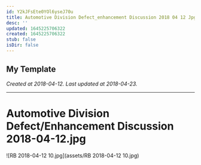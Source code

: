 ```yaml
---
id: Y2kJFsEte0YOl6yseJ70u
title: Automotive Division Defect_enhancement Discussion 2018 04 12 Jpg 2
desc: ''
updated: 1645225706322
created: 1645225706322
stub: false
isDir: false
---
```

My Template
---

_Created at 2018-04-12._
_Last updated at 2018-04-23._




---

# Automotive Division Defect/Enhancement Discussion 2018-04-12.jpg


![RB 2018-04-12 10.jpg](assets/RB 2018-04-12 10.jpg)

